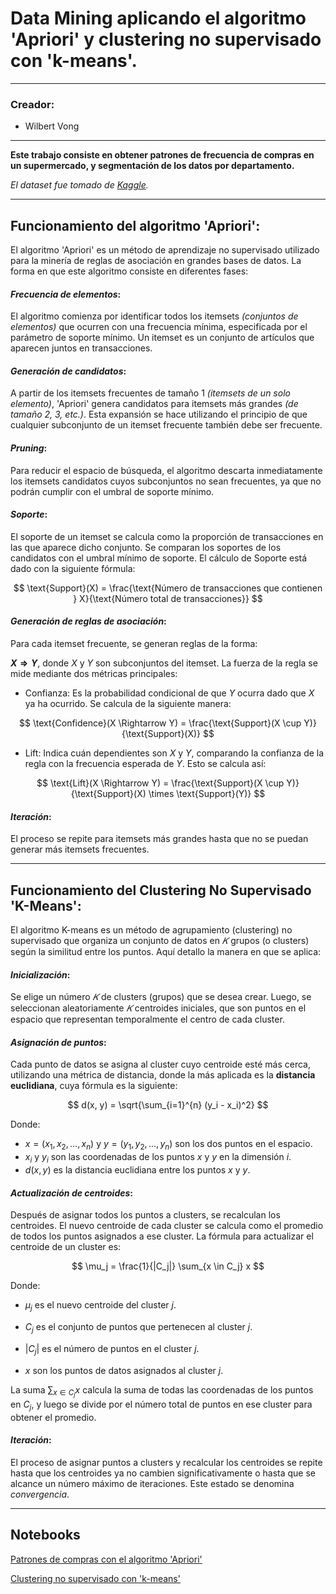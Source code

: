 # Data Mining aplicando el algoritmo 'Apriori' y clustering no supervisado con 'k-means'.

---

### Creador:
- Wilbert Vong

---

**Este trabajo consiste en obtener patrones de frecuencia de compras en un supermercado, y segmentación de los datos por departamento.**

*El dataset fue tomado de [Kaggle](https://www.kaggle.com/datasets/hunter0007/ecommerce-dataset-for-predictive-marketing-2023).*

---

## **Funcionamiento del algoritmo 'Apriori'**:

El algoritmo 'Apriori' es un método de aprendizaje no supervisado utilizado para la minería de reglas de asociación en grandes bases de datos. La forma en que este algoritmo consiste en diferentes fases: 

#### *Frecuencia de elementos*:
El algoritmo comienza por identificar todos los itemsets *(conjuntos de elementos)* que ocurren con una frecuencia mínima, especificada por el parámetro de soporte mínimo. Un itemset es un conjunto de artículos que aparecen juntos en transacciones.

#### *Generación de candidatos*:
A partir de los itemsets frecuentes de tamaño 1 *(itemsets de un solo elemento)*, 'Apriori' genera candidatos para itemsets más grandes *(de tamaño 2, 3, etc.)*. Esta expansión se hace utilizando el principio de que cualquier subconjunto de un itemset frecuente también debe ser frecuente.

#### *Pruning*:
Para reducir el espacio de búsqueda, el algoritmo descarta inmediatamente los itemsets candidatos cuyos subconjuntos no sean frecuentes, ya que no podrán cumplir con el umbral de soporte mínimo.

#### *Soporte*:
El soporte de un itemset se calcula como la proporción de transacciones en las que aparece dicho conjunto. Se comparan los soportes de los candidatos con el umbral mínimo de soporte.
El cálculo de Soporte está dado con la siguiente fórmula:

$$
\text{Support}(X) = \frac{\text{Número de transacciones que contienen } X}{\text{Número total de transacciones}}
$$

#### *Generación de reglas de asociación*:
Para cada itemset frecuente, se generan reglas de la forma:

**$X⇒Y$**, donde $X$ y $Y$ son subconjuntos del itemset. La fuerza de la regla se mide mediante dos métricas principales:

- Confianza: Es la probabilidad condicional de que $Y$ ocurra dado que $X$ ya ha ocurrido. Se calcula de la siguiente manera:

$$
\text{Confidence}(X \Rightarrow Y) = \frac{\text{Support}(X \cup Y)}{\text{Support}(X)}
$$

- Lift: Indica cuán dependientes son $X$ y $Y$, comparando la confianza de la regla con la frecuencia esperada de $Y$. Esto se calcula así:

$$
\text{Lift}(X \Rightarrow Y) = \frac{\text{Support}(X \cup Y)}{\text{Support}(X) \times \text{Support}(Y)}
$$

#### *Iteración*:
El proceso se repite para itemsets más grandes hasta que no se puedan generar más itemsets frecuentes.

---

## **Funcionamiento del Clustering No Supervisado 'K-Means'**:

El algoritmo K-means es un método de agrupamiento (clustering) no supervisado que organiza un conjunto de datos en 
$𝐾$ grupos (o clusters) según la similitud entre los puntos. Aquí detallo la manera en que se aplica:

#### *Inicialización*:
Se elige un número $𝐾$ de clusters (grupos) que se desea crear. Luego, se seleccionan aleatoriamente $𝐾$ centroides iniciales, que son puntos en el espacio que representan temporalmente el centro de cada cluster.

#### *Asignación de puntos*:
Cada punto de datos se asigna al cluster cuyo centroide esté más cerca, utilizando una métrica de distancia, donde la más aplicada es la **distancia euclidiana**, cuya fórmula es la siguiente:

$$
d(x, y) = \sqrt{\sum_{i=1}^{n} (y_i - x_i)^2}
$$

Donde:

* $x = (x_1, x_2, \dots, x_n)$ y $y = (y_1, y_2, \dots, y_n)$ son los dos puntos en el espacio.
* $x_i$ y $y_i$ son las coordenadas de los puntos $x$ y $y$ en la dimensión $i$.
* $d(x, y)$ es la distancia euclidiana entre los puntos $x$ y $y$.

#### *Actualización de centroides*:
Después de asignar todos los puntos a clusters, se recalculan los centroides. El nuevo centroide de cada cluster se calcula como el promedio de todos los puntos asignados a ese cluster.
La fórmula para actualizar el centroide de un cluster es:

$$
\mu_j = \frac{1}{|C_j|} \sum_{x \in C_j} x
$$

Donde:

- $\mu_j$ es el nuevo centroide del cluster $j$.

- $C_j$ es el conjunto de puntos que pertenecen al cluster $j$.

- $|C_j|$ es el número de puntos en el cluster $j$.

+ $x$ son los puntos de datos asignados al cluster $j$.

La suma $\sum_{x \in C_j} x$ calcula la suma de todas las coordenadas de los puntos en $C_j$, y luego se divide por el número total de puntos en ese cluster para obtener el promedio.

#### *Iteración*:
El proceso de asignar puntos a clusters y recalcular los centroides se repite hasta que los centroides ya no cambien significativamente o hasta que se alcance un número máximo de iteraciones. Este estado se denomina *convergencia*.

---

## Notebooks

[Patrones de compras con el algoritmo 'Apriori'](https://colab.research.google.com/drive/1HU9Pfiey0P_gFSqGzk7NwkBN2wgTcf8J?usp=sharing)

[Clustering no supervisado con 'k-means'](https://colab.research.google.com/drive/1wZcWlbwfqtBLabGzNjXKYES0S1k3f0qW?usp=sharing)
